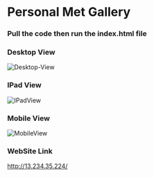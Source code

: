# Personal Met Gallery

### Pull the code then run the index.html file

### Desktop View
![Desktop-View](https://user-images.githubusercontent.com/12189997/99884947-95af4280-2c57-11eb-86e1-7a249b402cc0.png)

### IPad View
![IPadView](https://user-images.githubusercontent.com/12189997/99884950-9c3dba00-2c57-11eb-8906-e978f94c9198.png)

### Mobile View
![MobileView](https://user-images.githubusercontent.com/12189997/99884955-a19b0480-2c57-11eb-8a97-20ad83cb06ea.png)

### WebSite Link
http://13.234.35.224/
